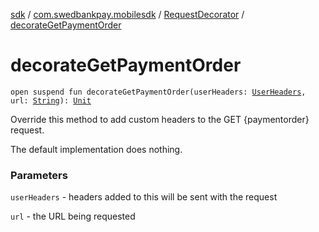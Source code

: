 [sdk](../../index.md) / [com.swedbankpay.mobilesdk](../index.md) / [RequestDecorator](index.md) / [decorateGetPaymentOrder](./decorate-get-payment-order.md)

# decorateGetPaymentOrder

`open suspend fun decorateGetPaymentOrder(userHeaders: `[`UserHeaders`](../-user-headers/index.md)`, url: `[`String`](https://kotlinlang.org/api/latest/jvm/stdlib/kotlin/-string/index.html)`): `[`Unit`](https://kotlinlang.org/api/latest/jvm/stdlib/kotlin/-unit/index.html)

Override this method to add custom headers to the GET {paymentorder} request.

The default implementation does nothing.

### Parameters

`userHeaders` - headers added to this will be sent with the request

`url` - the URL being requested